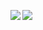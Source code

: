 <a href="https://discord.com/users/549798195027247104"><img align="left" src="https://lanyard.ushiekane.dev/api/549798195027247104?borderRadius=12px&hideDiscrim=true&idleMessage=nappy%20w/%20ユ"/></a>

<p>
  <a href="https://count.getloli.com/"><img src="https://count.getloli.com/get/@rreiy?theme=rule34"></a>
</p>
